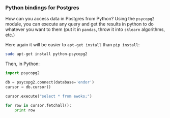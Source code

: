 ### Python bindings for Postgres

How can you access data in Postgres from Python? Using the `psycopg2` module, you can execute any query and get the results in python to do whatever you want to them (put it in `pandas`, throw it into `sklearn` algorithms, etc.)

Here again it will be easier to `apt-get install` than `pip install`:

```bash
sudo apt-get install python-psycopg2
```

Then, in Python:

```python
import psycopg2

db = psycopg2.connect(database='endor')
cursor = db.cursor()

cursor.execute("select * from ewoks;")

for row in cursor.fetchall():
    print row
```
